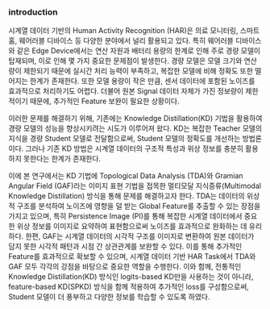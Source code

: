 ### introduction
시계열 데이터 기반의 Human Activity Recognition (HAR)은 의료 모니터링, 스마트 홈, 웨어러블 디바이스 등 다양한 분야에서 널리 활용되고 있다. 특히 웨어러블 디바이스와 같은 Edge Device에서는 연산 자원과 배터리 용량의 한계로 인해 주로 경량 모델이 탑재되며, 이로 인해 몇 가지 중요한 문제점이 발생한다.  경량 모델은 모델 크기와 연산량이 제한되기 때문에 실시간 처리 능력이 부족하고, 복잡한 모델에 비해 정확도 또한 떨어지는 한계가 존재한다. 또한 모델 용량이 작은 만큼, 센서 데이터에 포함된 노이즈를 효과적으로 처리하기도 어렵다. 더불어 원본 Signal 데이터 자체가 가진 정보량이 제한적이기 때문에, 추가적인 Feature 보완이 필요한 상황이다.

이러한 문제를 해결하기 위해, 기존에는 Knowledge Distillation(KD) 기법을 활용하여 경량 모델의 성능을 향상시키려는 시도가 이루어져 왔다. KD는 복잡한 Teacher 모델의 지식을 경량 Student 모델로 전달함으로써, Student 모델의 정확도를 개선하는 방법론이다. 그러나 기존 KD 방법은 시계열 데이터의 구조적 특성과 위상 정보를 충분히 활용하지 못한다는 한계가 존재한다. 

이에 본 연구에서는 KD 기법에 Topological Data Analysis (TDA)와 Gramian Angular Field (GAF)라는 이미지 표현 기법을 접목한 멀티모달 지식증류(Multimodal Knowledge Distillation) 방식을 통해 문제를 해결하고자 한다. TDA는 데이터의 위상적 구조를 분석하여 노이즈에 영향을 덜 받는 Global Feature를 추출할 수 있는 장점을 가지고 있으며, 특히 Persistence Image (PI)를 통해 복잡한 시계열 데이터에서 중요한 위상 정보를 이미지로 요약하여 표현함으로써 노이즈를 효과적으로 완화하는 데 유리하다. 한편, GAF는 시계열 데이터의 시각적 구조를 이미지로 변환하여 원본 데이터가 담지 못한 시각적 패턴과 시점 간 상관관계를 보완할 수 있다. 이를 통해 추가적인 Feature를 효과적으로 확보할 수 있으며, 시계열 데이터 기반 HAR Task에서 TDA와 GAF 모두 각각의 강점을 바탕으로 중요한 역할을 수행한다. 이와 함께, 전통적인 Knowledge Distillation(KD) 방식인 logits-based KD만을 사용하는 것이 아니라, feature-based KD(SPKD) 방식을 함께 적용하여 추가적인 loss를 구성함으로써, Student 모델이 더 풍부하고 다양한 정보를 학습할 수 있도록 하였다.


